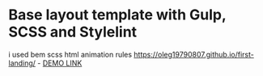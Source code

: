 # Base layout template with Gulp, SCSS and Stylelint
i used bem scss html animation rules
https://oleg19790807.github.io/first-landing/
    - [DEMO LINK](https://oleg19790807.github.io/oleg19790807/)
